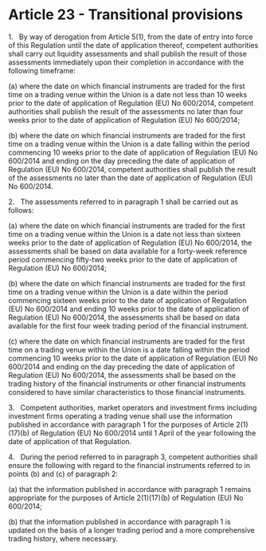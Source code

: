 # Article 23 - Transitional provisions


1.   By way of derogation from Article 5(1), from the date of entry into force of this Regulation until the date of application thereof, competent authorities shall carry out liquidity assessments and shall publish the result of those assessments immediately upon their completion in accordance with the following timeframe:

(a) where the date on which financial instruments are traded for the first time on a trading venue within the Union is a date not less than 10 weeks prior to the date of application of Regulation (EU) No 600/2014, competent authorities shall publish the result of the assessments no later than four weeks prior to the date of application of Regulation (EU) No 600/2014;

(b) where the date on which financial instruments are traded for the first time on a trading venue within the Union is a date falling within the period commencing 10 weeks prior to the date of application of Regulation (EU) No 600/2014 and ending on the day preceding the date of application of Regulation (EU) No 600/2014, competent authorities shall publish the result of the assessments no later than the date of application of Regulation (EU) No 600/2014.

2.   The assessments referred to in paragraph 1 shall be carried out as follows:

(a) where the date on which financial instruments are traded for the first time on a trading venue within the Union is a date not less than sixteen weeks prior to the date of application of Regulation (EU) No 600/2014, the assessments shall be based on data available for a forty-week reference period commencing fifty-two weeks prior to the date of application of Regulation (EU) No 600/2014;

(b) where the date on which financial instruments are traded for the first time on a trading venue within the Union is a date within the period commencing sixteen weeks prior to the date of application of Regulation (EU) No 600/2014 and ending 10 weeks prior to the date of application of Regulation (EU) No 600/2014, the assessments shall be based on data available for the first four week trading period of the financial instrument.

(c) where the date on which financial instruments are traded for the first time on a trading venue within the Union is a date falling within the period commencing 10 weeks prior to the date of application of Regulation (EU) No 600/2014 and ending on the day preceding the date of application of Regulation (EU) No 600/2014, the assessments shall be based on the trading history of the financial instruments or other financial instruments considered to have similar characteristics to those financial instruments.

3.   Competent authorities, market operators and investment firms including investment firms operating a trading venue shall use the information published in accordance with paragraph 1 for the purposes of Article 2(1)(17)(b) of Regulation (EU) No 600/2014 until 1 April of the year following the date of application of that Regulation.

4.   During the period referred to in paragraph 3, competent authorities shall ensure the following with regard to the financial instruments referred to in points (b) and (c) of paragraph 2:

(a) that the information published in accordance with paragraph 1 remains appropriate for the purposes of Article 2(1)(17)(b) of Regulation (EU) No 600/2014;

(b) that the information published in accordance with paragraph 1 is updated on the basis of a longer trading period and a more comprehensive trading history, where necessary.
